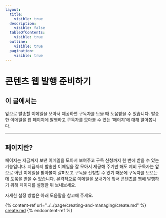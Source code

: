 ```yaml
---
layout:
  title:
    visible: true
  description:
    visible: false
  tableOfContents:
    visible: true
  outline:
    visible: true
  pagination:
    visible: true
---
```


# 콘텐츠 웹 발행 준비하기

## 이 글에서는

앞으로 발송할 이메일을 모아서 제공하면 구독자를 모을 때 도움받을 수 있습니다. 발송한 이메일을 웹 페이지에 발행하고 구독자를 모아볼 수 있는 '페이지'에 대해 알아봅니다.

***

## 페이지란?

페이지는 지금까지 보낸 이메일을 모아서 보여주고 구독 신청까지 한 번에 받을 수 있는 기능입니다. 지금까지 발송한 이메일을 잘 모아서 제공해 주기만 해도 예비 구독자는 앞으로 어떤 이메일을 받아볼지 살펴보고 구독을 신청할 수 있기 때문에 구독자를 모으는 데 도움을 받을 수 있습니다. 본격적으로 이메일을 보내기에 앞서 콘텐츠를 웹에 발행하기 위해 페이지를 설정한 뒤 보내보세요.&#x20;

자세한 설정 방법은 아래 도움말을 참고해 주세요.

{% content-ref url="../../page/creating-and-managing/create.md" %}
[create.md](../../page/creating-and-managing/create.md)
{% endcontent-ref %}
